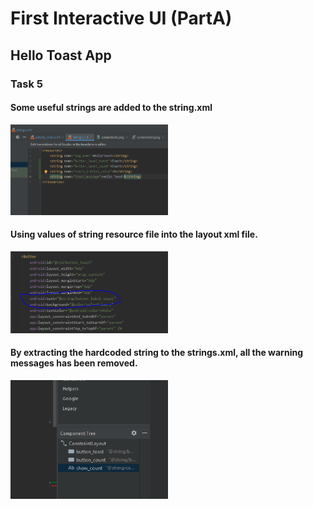 # First Interactive UI (PartA)
## Hello Toast App
### Task 5
#### Some useful strings are added to the string.xml

<img width="50%" src="screenshots/screenshot5.png"> 

#### Using values of string resource file into the layout xml file.
<img width="50%" src="screenshots/screenshot6.png"> 

#### By extracting the hardcoded string to the strings.xml, all the warning messages has been removed.
<img width="50%" src="screenshots/screenshot7.png"> 